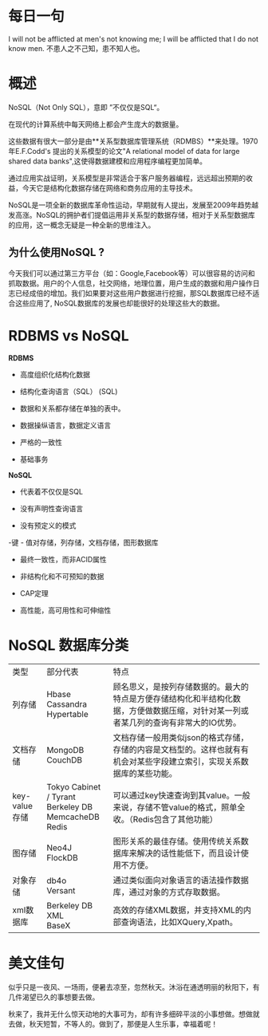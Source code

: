 # 每日一句
I will not be afflicted at men's not knowing me; I will be afflicted that I do not know men. 不患人之不己知，患不知人也。

# 概述
NoSQL（Not Only SQL），意即 ”不仅仅是SQL“。

在现代的计算系统中每天网络上都会产生庞大的数据量。

这些数据有很大一部分是由**关系型数据库管理系统（RDMBS）**来处理。1970年E.F.Codd's 提出的关系模型的论文"A relational model of data for large shared data banks",这使得数据建模和应用程序编程更加简单。

通过应用实战证明，关系模型是非常适合于客户服务器编程，远远超出预期的收益，今天它是结构化数据存储在网络和商务应用的主导技术。

NoSQL是一项全新的数据库革命性运动，早期就有人提出，发展至2009年趋势越发高涨。NoSQL的拥护者们提倡运用非关系型的数据存储，相对于关系型数据库的应用，这一概念无疑是一种全新的思维注入。

## 为什么使用NoSQL ?

今天我们可以通过第三方平台（如：Google,Facebook等）可以很容易的访问和抓取数据。用户的个人信息，社交网络，地理位置，用户生成的数据和用户操作日志已经成倍的增加。我们如果要对这些用户数据进行挖掘，那SQL数据库已经不适合这些应用了, NoSQL数据库的发展也却能很好的处理这些大的数据。

# RDBMS vs NoSQL

**RDBMS**

- 高度组织化结构化数据

- 结构化查询语言（SQL） (SQL)

- 数据和关系都存储在单独的表中。

- 数据操纵语言，数据定义语言

- 严格的一致性

- 基础事务

**NoSQL**

- 代表着不仅仅是SQL

- 没有声明性查询语言

- 没有预定义的模式

-键 - 值对存储，列存储，文档存储，图形数据库

- 最终一致性，而非ACID属性

- 非结构化和不可预知的数据

- CAP定理

- 高性能，高可用性和可伸缩性



# NoSQL 数据库分类

||||
|-|-|-|
|类型|部分代表|特点|
|列存储|Hbase<br>Cassandra<br>Hypertable|顾名思义，是按列存储数据的。最大的特点是方便存储结构化和半结构化数据，方便做数据压缩，对针对某一列或者某几列的查询有非常大的IO优势。|
|文档存储|MongoDB<br>CouchDB|文档存储一般用类似json的格式存储，存储的内容是文档型的。这样也就有有机会对某些字段建立索引，实现关系数据库的某些功能。|
|key-value存储|Tokyo Cabinet / Tyrant<br>Berkeley DB<br>MemcacheDB<br>Redis|可以通过key快速查询到其value。一般来说，存储不管value的格式，照单全收。（Redis包含了其他功能）|
|图存储|Neo4J<br>FlockDB|图形关系的最佳存储。使用传统关系数据库来解决的话性能低下，而且设计使用不方便。|
|对象存储|db4o<br>Versant|通过类似面向对象语言的语法操作数据库，通过对象的方式存取数据。|
|xml数据库|Berkeley DB XML<br>BaseX|高效的存储XML数据，并支持XML的内部查询语法，比如XQuery,Xpath。|


# 美文佳句
似乎只是一夜风、一场雨，便暑去凉至，忽然秋天。沐浴在通透明丽的秋阳下，有几件渴望已久的事想要去做。

秋来了，我并无什么惊天动地的大事可为，却有许多细碎平淡的小事想做。想做就去做，秋天短暂，不等人的。做到了，那便是人生乐事，幸福着呢！